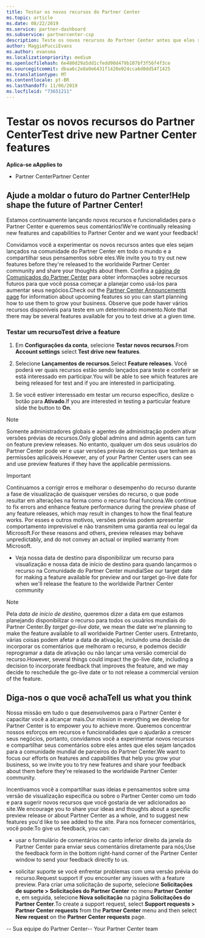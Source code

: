 ```yaml
---
title: Testar os novos recursos do Partner Center
ms.topic: article
ms.date: 08/22/2019
ms.service: partner-dashboard
ms.subservice: partnercenter-csp
description: Teste os novos recursos do Partner Center antes que eles sejam lançados e conte-nos sua opinião. Ajude a moldar o futuro do Partner Center!
author: MaggiePucciEvans
ms.author: evansma
ms.localizationpriority: medium
ms.openlocfilehash: 6e480d29a5dd1cfedd90d479b107bf3f56f4f3ce
ms.sourcegitcommit: dbaa6c2e8a0e6431f1420e024cca6d0dd54f1425
ms.translationtype: MT
ms.contentlocale: pt-BR
ms.lasthandoff: 11/06/2019
ms.locfileid: "73651211"
---
```

# <a name="test-drive-new-partner-center-features"></a><span data-ttu-id="cf1a5-104">Testar os novos recursos do Partner Center</span><span class="sxs-lookup"><span data-stu-id="cf1a5-104">Test drive new Partner Center features</span></span>

<span data-ttu-id="cf1a5-105">**Aplica-se a**</span><span class="sxs-lookup"><span data-stu-id="cf1a5-105">**Applies to**</span></span>

- <span data-ttu-id="cf1a5-106">Partner Center</span><span class="sxs-lookup"><span data-stu-id="cf1a5-106">Partner Center</span></span>

## <a name="help-shape-the-future-of-partner-center"></a><span data-ttu-id="cf1a5-107">Ajude a moldar o futuro do Partner Center!</span><span class="sxs-lookup"><span data-stu-id="cf1a5-107">Help shape the future of Partner Center!</span></span>

<span data-ttu-id="cf1a5-108">Estamos continuamente lançando novos recursos e funcionalidades para o Partner Center e queremos seus comentários!</span><span class="sxs-lookup"><span data-stu-id="cf1a5-108">We're continually releasing new features and capabilities to Partner Center and we want your feedback!</span></span> 

<span data-ttu-id="cf1a5-109">Convidamos você a experimentar os novos recursos antes que eles sejam lançados na comunidade do Partner Center em todo o mundo e a compartilhar seus pensamentos sobre eles.</span><span class="sxs-lookup"><span data-stu-id="cf1a5-109">We invite you to try out new features before they're released to the worldwide Partner Center community and share your thoughts about them.</span></span> <span data-ttu-id="cf1a5-110">Confira a [página de Comunicados do Partner Center](https://partnercenter.microsoft.com/pcv/announcements) para obter informações sobre recursos futuros para que você possa começar a planejar como usá-los para aumentar seus negócios.</span><span class="sxs-lookup"><span data-stu-id="cf1a5-110">Check out the [Partner Center Announcements page](https://partnercenter.microsoft.com/pcv/announcements) for information about upcoming features so you can start planning how to use them to grow your business.</span></span> <span data-ttu-id="cf1a5-111">Observe que pode haver vários recursos disponíveis para teste em um determinado momento.</span><span class="sxs-lookup"><span data-stu-id="cf1a5-111">Note that there may be several features available for you to test drive at a given time.</span></span>

### <a name="test-drive-a-feature"></a><span data-ttu-id="cf1a5-112">Testar um recurso</span><span class="sxs-lookup"><span data-stu-id="cf1a5-112">Test drive a feature</span></span>

1. <span data-ttu-id="cf1a5-113">Em **Configurações da conta**, selecione **Testar novos recursos**.</span><span class="sxs-lookup"><span data-stu-id="cf1a5-113">From **Account settings** select **Test drive new features**.</span></span>

2. <span data-ttu-id="cf1a5-114">Selecione **Lançamentos de recursos**.</span><span class="sxs-lookup"><span data-stu-id="cf1a5-114">Select **Feature releases**.</span></span> <span data-ttu-id="cf1a5-115">Você poderá ver quais recursos estão sendo lançados para teste e conferir se está interessado em participar.</span><span class="sxs-lookup"><span data-stu-id="cf1a5-115">You will be able to see which features are being released for test and if you are interested in participating.</span></span>

3. <span data-ttu-id="cf1a5-116">Se você estiver interessado em testar um recurso específico, deslize o botão para **Ativado**.</span><span class="sxs-lookup"><span data-stu-id="cf1a5-116">If you are interested in testing a particular feature slide the button to **On**.</span></span> 

> [!NOTE]  
>  <span data-ttu-id="cf1a5-117">Somente administradores globais e agentes de administração podem ativar versões prévias de recursos.</span><span class="sxs-lookup"><span data-stu-id="cf1a5-117">Only global admins and admin agents can turn on feature preview releases.</span></span> <span data-ttu-id="cf1a5-118">No entanto, qualquer um dos seus usuários do Partner Center pode ver e usar versões prévias de recursos que tenham as permissões aplicáveis.</span><span class="sxs-lookup"><span data-stu-id="cf1a5-118">However, any of your Partner Center users can see and use preview features if they have the applicable permissions.</span></span>

> [!IMPORTANT]  
> <span data-ttu-id="cf1a5-119">Continuamos a corrigir erros e melhorar o desempenho do recurso durante a fase de visualização de quaisquer versões do recurso, o que pode resultar em alterações na forma como o recurso final funciona.</span><span class="sxs-lookup"><span data-stu-id="cf1a5-119">We continue to fix errors and enhance feature performance during the preview phase of any feature releases, which may result in changes to how the final feature works.</span></span> <span data-ttu-id="cf1a5-120">Por esses e outros motivos, versões prévias podem apresentar comportamento imprevisível e não transmitem uma garantia real ou legal da Microsoft.</span><span class="sxs-lookup"><span data-stu-id="cf1a5-120">For these reasons and others, preview releases may behave unpredictably, and do not convey an actual or implied warranty from Microsoft.</span></span>

- <span data-ttu-id="cf1a5-121">Veja nossa data de destino para disponibilizar um recurso para visualização e nossa data de início de destino para quando lançarmos o recurso na Comunidade do Partner Center mundial</span><span class="sxs-lookup"><span data-stu-id="cf1a5-121">See our target date for making a feature available for preview and our target go-live date for when we'll release the feature to the worldwide Partner Center community</span></span>

> [!NOTE]  
>  <span data-ttu-id="cf1a5-122">Pela *data de início de destino*, queremos dizer a data em que estamos planejando disponibilizar o recurso para todos os usuários mundiais do Partner Center.</span><span class="sxs-lookup"><span data-stu-id="cf1a5-122">By *target go-live date*, we mean the date we're planning to make the feature available to all worldwide Partner Center users.</span></span> <span data-ttu-id="cf1a5-123">Entretanto, várias coisas podem afetar a data de ativação, incluindo uma decisão de incorporar os comentários que melhoram o recurso, e podemos decidir reprogramar a data de ativação ou não lançar uma versão comercial do recurso.</span><span class="sxs-lookup"><span data-stu-id="cf1a5-123">However, several things could impact the go-live date, including a decision to incorporate feedback that improves the feature, and we may decide to reschedule the go-live date or to not release a commercial version of the feature.</span></span>  


 
## <a name="tell-us-what-you-think"></a><span data-ttu-id="cf1a5-124">Diga-nos o que você acha</span><span class="sxs-lookup"><span data-stu-id="cf1a5-124">Tell us what you think</span></span>

<span data-ttu-id="cf1a5-125">Nossa missão em tudo o que desenvolvemos para o Partner Center é capacitar você a alcançar mais.</span><span class="sxs-lookup"><span data-stu-id="cf1a5-125">Our mission in everything we develop for Partner Center is to empower you to achieve more.</span></span> <span data-ttu-id="cf1a5-126">Queremos concentrar nossos esforços em recursos e funcionalidades que o ajudarão a crescer seus negócios, portanto, convidamos você a experimentar novos recursos e compartilhar seus comentários sobre eles antes que eles sejam lançados para a comunidade mundial de parceiros do Partner Center.</span><span class="sxs-lookup"><span data-stu-id="cf1a5-126">We want to focus our efforts on features and capabilities that help you grow your business, so we invite you to try new features and share your feedback about them before they're released to the worldwide Partner Center community.</span></span> 

<span data-ttu-id="cf1a5-127">Incentivamos você a compartilhar suas ideias e pensamentos sobre uma versão de visualização específica ou sobre o Partner Center como um todo e para sugerir novos recursos que você gostaria de ver adicionados ao site.</span><span class="sxs-lookup"><span data-stu-id="cf1a5-127">We encourage you to share your ideas and thoughts about a specific preview release or about Partner Center as a whole, and to suggest new features you'd like to see added to the site.</span></span> <span data-ttu-id="cf1a5-128">Para nos fornecer comentários, você pode:</span><span class="sxs-lookup"><span data-stu-id="cf1a5-128">To give us feedback, you can:</span></span>  

-   <span data-ttu-id="cf1a5-129">usar o formulário de comentários no canto inferior direito da janela do Partner Center para enviar seus comentários diretamente para nós;</span><span class="sxs-lookup"><span data-stu-id="cf1a5-129">Use the feedback form in the bottom right-hand corner of the Partner Center window to send your feedback directly to us.</span></span> 

-   <span data-ttu-id="cf1a5-130">solicitar suporte se você enfrentar problemas com uma versão prévia do recurso.</span><span class="sxs-lookup"><span data-stu-id="cf1a5-130">Request support if you encounter any issues with a feature preview.</span></span> <span data-ttu-id="cf1a5-131">Para criar uma solicitação de suporte, selecione **Solicitações de suporte > Solicitações do Partner Center** no menu **Partner Center** e, em seguida, selecione **Nova solicitação** na página **Solicitações do Partner Center**.</span><span class="sxs-lookup"><span data-stu-id="cf1a5-131">To create a support request, select **Support requests > Partner Center requests** from the **Partner Center** menu and then select **New request** on the **Partner Center requests** page.</span></span>



<span data-ttu-id="cf1a5-132">-- Sua equipe do Partner Center</span><span class="sxs-lookup"><span data-stu-id="cf1a5-132">-- Your Partner Center team</span></span>


